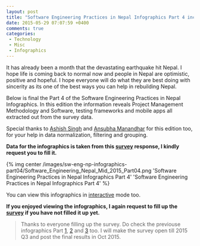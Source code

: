 ```yaml
---
layout: post
title: "Software Engineering Practices in Nepal Infographics Part 4 includes PM Methodology and Software, testing frameworks and mobile apps"
date: 2015-05-29 07:07:59 +0400
comments: true
categories: 
 - Technology
 - Misc
 - Infographics
---
```


It has already been a month that the devastating earthquake hit Nepal. I hope life is coming back to normal now and 
people in Nepal are optimistic, positive and hopeful. I hope everyone will do what they are best doing with sincerity
as its one of the best ways you can help in rebuilding Nepal.

Below is final the Part 4 of the Software Engineering Practices in Nepal Infographics. In this edition the information
reveals Project Management Methodology and Software, testing frameworks and mobile apps all extracted out from the
survey data.

Special thanks to [Ashish Singh](http://bit.ly/ashish-singh-blog) and [Ansubha Manandhar](http://bit.ly/ansu-blog) for 
this edition too, for your help in data normalization, filtering and grouping.

**Data for the infographics is taken from this [survey](http://bit.ly/nep-dev-survey) response, I kindly request you to fill it.**
<!-- more -->

{% img center /images/sw-eng-np-infographics-part04/Software_Engineering_Nepal_Mid_2015_Part04.png 'Software Engineering Practices in Nepal Infographics Part 4' 'Software Engineering Practices in Nepal Infographics Part 4' %}

You can view this infographics in [interactive](http://bit.ly/1Fk3WxK) mode too.

**If you enjoyed viewing the infographics, I again request to fill up the [survey](http://bit.ly/nep-dev-survey) if you have not filled it up yet.**

> Thanks to everyone filling up the survey. Do check the previouse infographics Part [1](http://bit.ly/1Prq1Vf), [2](http://bit.ly/sw-eng-np-pt2) and [3](http://bit.ly/sw-eng-np-pt3) too.
> I will make the survey open till 2015 Q3 and post the final results in Oct 2015.
